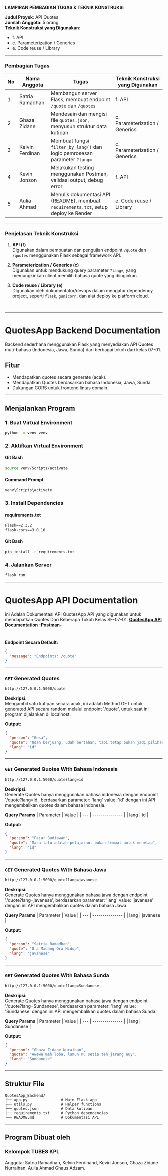 **LAMPIRAN PEMBAGIAN TUGAS & TEKNIK KONSTRUKSI**

**Judul Proyek**: API Quotes\
**Jumlah Anggota**: 5 orang\
**Teknik Konstruksi yang Digunakan**:

- f. API
- c. Parameterization / Generics
- e. Code reuse / Library

---

### Pembagian Tugas

| No  | Nama Anggota    | Tugas                                                                                | Teknik Konstruksi yang Digunakan |
| --- | --------------- | ------------------------------------------------------------------------------------ | -------------------------------- |
| 1   | Satria Ramadhan | Membangun server Flask, membuat endpoint `/quote` dan `/quotes`                      | f. API                           |
| 2   | Ghaza Zidane    | Mendesain dan mengisi file `quotes.json`, menyusun struktur data kutipan             | c. Parameterization / Generics   |
| 3   | Kelvin Ferdinan | Membuat fungsi `filter_by_lang()` dan logic pemrosesan parameter `?lang=`            | c. Parameterization / Generics   |
| 4   | Kevin Jonson    | Melakukan testing menggunakan Postman, validasi output, debug error                  | f. API                           |
| 5   | Aulia Ahmad     | Menulis dokumentasi API (README), membuat `requirements.txt`, setup deploy ke Render | e. Code reuse / Library          |

---

### Penjelasan Teknik Konstruksi

1. **API (f)**\
   Digunakan dalam pembuatan dan pengujian endpoint `/quote` dan `/quotes` menggunakan Flask sebagai framework API.

2. **Parameterization / Generics (c)**\
   Digunakan untuk mendukung query parameter `?lang=`, yang memungkinkan client memilih bahasa quote yang diinginkan.

3. **Code reuse / Library (e)**\
   Digunakan oleh dokumentator/devops dalam mengatur dependency project, seperti `flask`, `gunicorn`, dan alat deploy ke platform cloud.

<br>

---

<!-- Gesa -->
# QuotesApp Backend Documentation

Backend sederhana menggunakan Flask yang menyediakan API Quotes muti-bahasa (Indonesia, Jawa, Sunda) dari berbagai tokoh dari kelas 07-01.

## Fitur

- Mendapatkan quotes secara generate (acak).
- Mendapatkan Quotes berdasarkan bahasa Indonesia, Jawa, Sunda.
- Dukungan CORS untuk frontend lintas domain.

---

## Menjalankan Program

### 1. Buat Virtual Environment

```bash
python -m venv venv
```

### 2. Aktifkan Virtual Environment

#### Git Bash
```bash
source venv/Scripts/activate
```

#### Command Prompt
```cmd
venv\Scripts\activate
```

### 3. Install Dependencies

#### requirements.txt

```txt
Flask==2.3.2
flask-cors==3.0.10
```
#### Git Bash

```bash
pip install -r requirements.txt
```

### 4. Jalankan Server

```bash
flask run
```

---
<!-- Gesa -->
# QuotesApp API Documentation
ini Adalah Dokumentasi API QuotesApp API yang digunakan untuk mendapatkan Quotes Dari Beberapa Tokoh Kelas SE-07-01. <a href="https://documenter.getpostman.com/view/44345250/2sB2j4eVpk">**QuotesApp API Documentation -Postman-**</a>

#

**Endpoint Secara Default:**  
```json
{
  "message": "Endpoints: /quote"
}
```

---

### `GET` Generated Quotes

````txt
http://127.0.0.1:5000/quote
````

**Deskripsi:**  
Mengambil satu kutipan secara acak, ini adalah Method GET untuk generated API secara random melalui endpoint '/quote', untuk saat ini program dijalankan di localhost.

**Output:**

```json
{
  "person": "Gesa",
  "quote": "Udah berjuang, udah bertahan, tapi tetap bukan jadi pilihan.",
  "lang": "id"
}
```
---

### `GET` Generated Quotes With Bahasa Indonesia

````txt
http://127.0.0.1:5000/quote?lang=id
````

**Deskripsi:**  
Generate Quotes hanya menggunakan bahasa indonesia dengan endpoint '/quote?lang=id', berdasarkan parameter: 'lang' value: 'id' dengan ini API mengembalikan quotes dalam bahasa indonesia.

**Query Params**
| Parameter | Value  |
| --- | --------------- |
| lang  | id |

**Output:**

```json
{
  "person": "Fajar Budiawan",
  "quote": "Masa lalu adalah pelajaran, bukan tempat untuk menetap",
  "lang": "id"
}
```
---

### `GET` Generated Quotes With Bahasa Jawa

````txt
http://127.0.0.1:5000/quote?lang=javanese
````

**Deskripsi:**  
Generate Quotes hanya menggunakan bahasa jawa dengan endpoint '/quote?lang=javanese', berdasarkan parameter: 'lang' value: 'javanese' dengan ini API mengembalikan quotes dalam bahasa Jawa.

**Query Params**
| Parameter | Value  |
| --- | --------------- |
| lang  | javanese |

**Output:**

```json
{
  "person": "Satria Ramadhan",
  "quote": "Ora Madang Ora Hidup",
  "lang": "javanese"
}
```
---

### `GET` Generated Quotes With Bahasa Sunda

````txt
http://127.0.0.1:5000/quote?lang=Sundanese
````

**Deskripsi:**  
Generate Quotes hanya menggunakan bahasa jawa dengan endpoint '/quote?lang=Sundanese', berdasarkan parameter: 'lang' value: 'Sundanese' dengan ini API mengembalikan quotes dalam bahasa Sunda.

**Query Params**
| Parameter | Value  |
| --- | --------------- |
| lang  | Sundanese |

**Output:**

```json
{
  "person": "Ghaza Zidane Nuraihan",
  "quote": "Awewe mah loba, lamun nu setia teh jarang euy",
  "lang": "Sundanese"
}
```
---

## Struktur File

```
QuotesApp_Backend/
├── app.py               # Main Flask app
├── utils.py             # Helper functions
├── quotes.json          # Data kutipan
├── requirements.txt     # Python dependencies
└── README.md            # Dokumentasi API
```

---

## Program Dibuat oleh

### Kelompok TUBES KPL  
Anggota: Satria Ramadhan, Kelvin Ferdinand, Kevin Jonson, Ghaza Zidane Nurraihan, Aulia Ahmad Ghaus Adzam.

